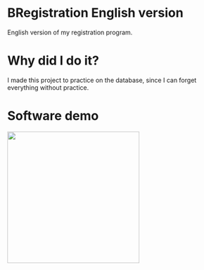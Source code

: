 # BRegistration English version
English version of my registration program.

# Why did I do it?
I made this project to practice on the database, since I can forget everything without practice.

# Software demo
<img src="SoftwarePhoto" width=300>

